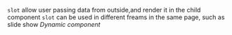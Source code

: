 ``slot`` allow user passing data from outside,and render it in the child component
``slot`` can be used in different freams in the same page, such as slide show
*Dynamic component*
